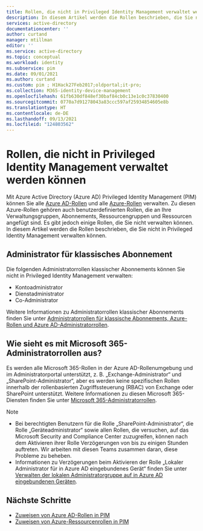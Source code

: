 ```yaml
---
title: Rollen, die nicht in Privileged Identity Management verwaltet werden können – Azure Active Directory | Microsoft-Dokumentation
description: In diesem Artikel werden die Rollen beschrieben, die Sie nicht in Azure AD Privileged Identity Management (PIM) verwalten können.
services: active-directory
documentationcenter: ''
author: curtand
manager: mtillman
editor: ''
ms.service: active-directory
ms.topic: conceptual
ms.workload: identity
ms.subservice: pim
ms.date: 09/01/2021
ms.author: curtand
ms.custom: pim ; H1Hack27Feb2017;oldportal;it-pro;
ms.collection: M365-identity-device-management
ms.openlocfilehash: 61fb630df848ef30baf84cb0c13e1c0c37830400
ms.sourcegitcommit: 0770a7d91278043a83ccc597af25934854605e8b
ms.translationtype: HT
ms.contentlocale: de-DE
ms.lasthandoff: 09/13/2021
ms.locfileid: "124803562"
---
```

# <a name="roles-you-cant-manage-in-privileged-identity-management"></a>Rollen, die nicht in Privileged Identity Management verwaltet werden können

Mit Azure Active Directory (Azure AD) Privileged Identity Management (PIM) können Sie alle [Azure AD-Rollen](../roles/permissions-reference.md) und alle [Azure-Rollen](../../role-based-access-control/built-in-roles.md) verwalten. Zu diesen Azure-Rollen gehören auch benutzerdefinierten Rollen, die an Ihre Verwaltungsgruppen, Abonnements, Ressourcengruppen und Ressourcen angefügt sind. Es gibt jedoch einige Rollen, die Sie nicht verwalten können. In diesem Artikel werden die Rollen beschrieben, die Sie nicht in Privileged Identity Management verwalten können.

## <a name="classic-subscription-administrator-roles"></a>Administrator für klassisches Abonnement

Die folgenden Administratorrollen klassischer Abonnements können Sie nicht in Privileged Identity Management verwalten:

- Kontoadministrator
- Dienstadministrator
- Co-Administrator

Weitere Informationen zu Administratorrollen klassischer Abonnements finden Sie unter [Administratorrollen für klassische Abonnements, Azure-Rollen und Azure AD-Administratorrollen](../../role-based-access-control/rbac-and-directory-admin-roles.md).

## <a name="what-about-microsoft-365-admin-roles"></a>Wie sieht es mit Microsoft 365-Administratorrollen aus?

Es werden alle Microsoft 365-Rollen in der Azure AD-Rollenumgebung und im Administratorportal unterstützt, z. B. „Exchange-Administrator“ und „SharePoint-Administrator“, aber es werden keine spezifischen Rollen innerhalb der rollenbasierten Zugriffssteuerung (RBAC) von Exchange oder SharePoint unterstützt. Weitere Informationen zu diesen Microsoft 365-Diensten finden Sie unter [Microsoft 365-Administratorrollen](/office365/admin/add-users/about-admin-roles).

> [!NOTE]
> - Bei berechtigten Benutzern für die Rolle „SharePoint-Administrator“, die Rolle „Geräteadministrator“ sowie allen Rollen, die versuchen, auf das Microsoft Security and Compliance Center zuzugreifen, können nach dem Aktivieren ihrer Rolle Verzögerungen von bis zu einigen Stunden auftreten. Wir arbeiten mit diesen Teams zusammen daran, diese Probleme zu beheben.
> - Informationen zu Verzögerungen beim Aktivieren der Rolle „Lokaler Administrator für in Azure AD eingebundenes Gerät“ finden Sie unter [Verwalten der lokalen Administratorgruppe auf in Azure AD eingebundenen Geräten](/azure/active-directory/devices/assign-local-admin#manage-the-device-administrator-role).

## <a name="next-steps"></a>Nächste Schritte

- [Zuweisen von Azure AD-Rollen in PIM](pim-how-to-add-role-to-user.md)
- [Zuweisen von Azure-Ressourcenrollen in PIM](pim-resource-roles-assign-roles.md)